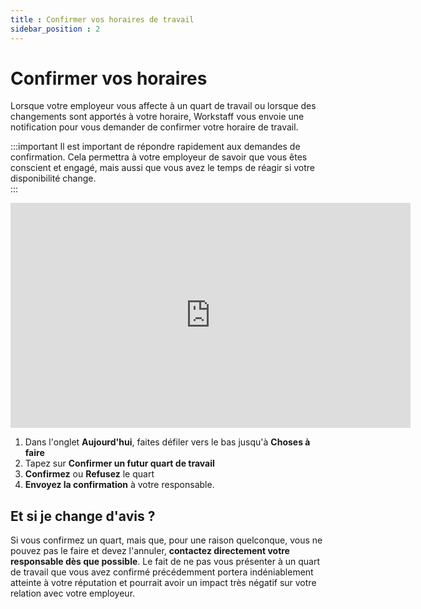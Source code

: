 ```yaml
---
title : Confirmer vos horaires de travail
sidebar_position : 2
---
```


# Confirmer vos horaires

Lorsque votre employeur vous affecte à un quart de travail ou lorsque des changements sont apportés à votre horaire, Workstaff vous envoie une notification pour vous demander de confirmer votre horaire de travail.

:::important
Il est important de répondre rapidement aux demandes de confirmation. Cela permettra à votre employeur de savoir
que vous êtes conscient et engagé, mais aussi que vous avez le temps de réagir si votre disponibilité change.   
:::

<iframe width="640" height="360" src="https://www.loom.com/embed/48b7710c41984901adcc751a7a83e646" frameborder="0" webkitallowfullscreen mozallowfullscreen allowfullscreen></iframe>

1. Dans l'onglet **Aujourd'hui**, faites défiler vers le bas jusqu'à **Choses à faire**
2. Tapez sur **Confirmer un futur quart de travail**
3. **Confirmez** ou **Refusez** le quart
4. **Envoyez la confirmation** à votre responsable.

## Et si je change d'avis ?

Si vous confirmez un quart, mais que, pour une raison quelconque, vous ne pouvez pas le faire et devez l'annuler, **contactez directement votre responsable dès que possible**.
Le fait de ne pas vous présenter à un quart de travail que vous avez confirmé précédemment portera indéniablement atteinte à votre réputation et pourrait avoir un impact très négatif sur votre relation avec votre employeur.
